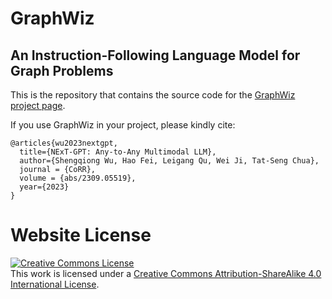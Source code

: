 # GraphWiz
## An Instruction-Following Language Model for Graph Problems

This is the repository that contains the source code for the [GraphWiz project page](https://graph-wiz.github.io/).

If you use GraphWiz in your project, please kindly cite:
```
@articles{wu2023nextgpt,
  title={NExT-GPT: Any-to-Any Multimodal LLM},
  author={Shengqiong Wu, Hao Fei, Leigang Qu, Wei Ji, Tat-Seng Chua},
  journal = {CoRR},
  volume = {abs/2309.05519},
  year={2023}
}
```

# Website License
<a rel="license" href="http://creativecommons.org/licenses/by-sa/4.0/"><img alt="Creative Commons License" style="border-width:0" src="https://i.creativecommons.org/l/by-sa/4.0/88x31.png" /></a><br />This work is licensed under a <a rel="license" href="http://creativecommons.org/licenses/by-sa/4.0/">Creative Commons Attribution-ShareAlike 4.0 International License</a>.
